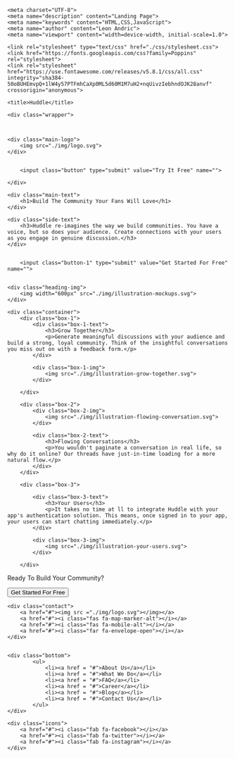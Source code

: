 <!DOCTYPE html>
<html lang="en">
<head>

  	<meta charset="UTF-8">
  	<meta name="description" content="Landing Page">
  	<meta name="keywords" content="HTML,CSS,JavaScript">
  	<meta name="author" content="Leon Andric">
  	<meta name="viewport" content="width=device-width, initial-scale=1.0">

	<link rel="stylesheet" type="text/css" href="./css/stylesheet.css">
	<link href="https://fonts.googleapis.com/css?family=Poppins" rel="stylesheet">
	<link rel="stylesheet" href="https://use.fontawesome.com/releases/v5.8.1/css/all.css" integrity="sha384-50oBUHEmvpQ+1lW4y57PTFmhCaXp0ML5d60M1M7uH2+nqUivzIebhndOJK28anvf" crossorigin="anonymous">

	<title>Huddle</title>

</head>

<body>

<heading id="heading">

	<div class="wrapper">

	

	<div class="main-logo">
		<img src="./img/logo.svg">
	</div>

	
		<input class="button" type="submit" value="Try It Free" name="">
	
	</div>

<div class="container">

	<div class="main-text">
		<h1>Build The Community Your Fans Will Love</h1>
	</div>

	<div class="side-text">
		<h3>Huddle re-imagines the way we build communities. You have a voice, but so does your audience. Create connections with your users as you engage in genuine discussion.</h3>
	</div>

	
		<input class="button-1" type="submit" value="Get Started For Free" name="">
	

	<div class="heading-img">
		<img width="600px" src="./img/illustration-mockups.svg">
	</div>

</div>
	
</heading>

<section id="section">
	
	<div class="container">
		<div class="box-1">
			<div class="box-1-text">				
				<h3>Grow Together</h3>
				<p>Generate meaningful discussions with your audience and build a strong, loyal community. Think of the insightful conversations you miss out on with a feedback form.</p>
			</div>

			<div class="box-1-img">
				<img src="./img/illustration-grow-together.svg">
			</div>

		</div>

		<div class="box-2">
			<div class="box-2-img">
				<img src="./img/illustration-flowing-conversation.svg">
			</div>

			<div class="box-2-text">
				<h3>Flowing Conversations</h3>
				<p>You wouldn't paginate a conversation in real life, so why do it online? Our threads have just-in-time loading for a more natural flow.</p>
			</div>
		</div>

		<div class="box-3">
			
			<div class="box-3-text">
				<h3>Your Users</h3>
				<p>It takes no time at ll to integrate Huddle with your app's authentication solution. This means, once signed in to your app, your users can start chatting immediately.</p>
			</div>

			<div class="box-3-img">
				<img src="./img/illustration-your-users.svg">
			</div>

		</div>

</section>

<form id="form">
	<div>
		<p>Ready To Build Your Community?</p>
		<input class="button-2" type="submit" value="Get Started For Free" name="">
	</div>
</form>

<footer id="footer">

	<div class="contact">
		<a href="#"><img src ="./img/logo.svg"></img></a>
		<a href="#"><i class="fas fa-map-marker-alt"></i></a>
		<a href="#"><i class="fas fa-mobile-alt"></i></a>
		<a href="#"><i class="far fa-envelope-open"></i></a>
	</div>

	
	<div class="bottom">
			<ul>
				<li><a href = "#">About Us</a></li>
				<li><a href = "#">What We Do</a></li>
				<li><a href = "#">FAQ</a></li>
				<li><a href = "#">Career</a></li>
				<li><a href = "#">Blog</a></li>
				<li><a href = "#">Contact Us</a></li>
			</ul>
	</div>

	<div class="icons">
		<a href="#"><i class="fab fa-facebook"></i></a>
		<a href="#"><i class="fab fa-twitter"></i></a>
		<a href="#"><i class="fab fa-instagram"></i></a>
	</div>

</footer>

</body>
</html>
